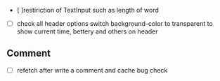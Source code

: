 - [ ]restiriction of TextInput such as length of word

- [ ] check all header options switch background-color to transparent to show current time, bettery and others on header

## Comment

- [ ] refetch after write a comment and cache bug check
